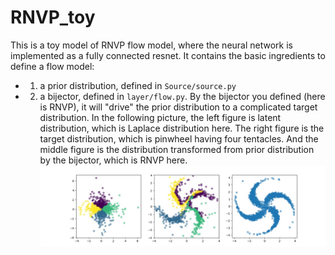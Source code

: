 # RNVP_toy
This is a toy model of RNVP flow model, where the neural network is implemented as a fully connected resnet.
It contains the basic ingredients to define a flow model: 
* 1) a prior distribution, defined in ```Source/source.py```
* 2) a bijector, defined in ```layer/flow.py```.
By the bijector you defined (here is RNVP), it will "drive" the prior distribution to a complicated target distribution.
In the following picture, the left figure is latent distribution, which is Laplace distribution here. The right figure is the target distribution, which is pinwheel having four tentacles. And the middle figure is the distribution transformed from prior distribution by the bijector, which is RNVP here.
![Image of Flow](https://github.com/hongyehu/RNVP_toy/blob/master/demo.jpg)
